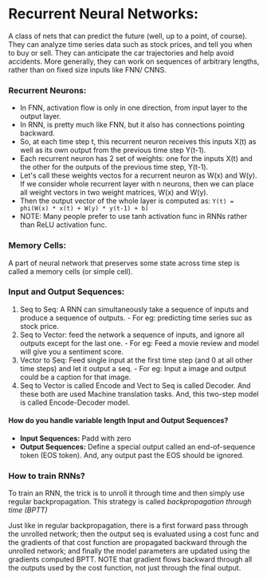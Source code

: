 # Recurrent Neural Networks:

A class of nets that can predict the future (well, up to a point, of course). They can analyze time series data such as stock prices, and tell you when to buy or sell. They can anticipate the car trajectories and help avoid accidents. More generally, they can work on sequences of arbitrary lengths, rather than on fixed size inputs like FNN/ CNNS.

### Recurrent Neurons:
- In FNN, activation flow is only in one direction, from input layer to the output layer.
- In RNN, is pretty much like FNN, but it also has connections pointing backward.
- So, at each time step t, this recurrent neuron receives this inputs X(t) as well as its own output from the previous time step Y(t-1).
- Each recurrent neuron has 2 set of weights: one for the inputs X(t) and the other for the outputs of the previous time step, Y(t-1).
- Let's call these weights vectos for a recurrent neuron as W(x) and W(y). If we consider whole recurrent layer with n neurons, then we can place all weight vectors in two weight matrices, W(x) and W(y). 
- Then the output vector of the whole layer is computed as: `Y(t) = phi(W(x) * x(t) + W(y) * y(t-1) + b)`
- NOTE: Many people prefer to use tanh activation func in RNNs rather than ReLU activation func.

### Memory Cells:
A part of neural network that preserves some state across time step is called a memory cells (or simple cell).

### Input and Output Sequences:
1. Seq to Seq: A RNN can simultaneously take a sequence of inputs and produce a sequence of outputs. 
          - For eg: predicting time series suc as stock price.
2. Seq to Vector: feed the network a sequence of inputs, and ignore all outputs except for the last one. 
             - For eg: Feed a movie review and model will give you a sentiment score.
3. Vector to Seq: Feed single input at the first time step (and 0 at all other time steps) and let it output a seq.
             - For eg: Input a image and output could be a caption for that image.
4. Seq to Vector is called Encode and Vect to Seq is called Decoder. And these both are used Machine translation tasks. And, this two-step model is called Encode-Decoder model.

#### How do you handle variable length Input and Output Sequences?
- **Input Sequences:** Padd with zero
- **Output Sequences:** Define a special output called an end-of-sequence token (EOS token). And, any output past the EOS should be ignored.

### How to train RNNs?
To train an RNN, the trick is to unroll it through time and then simply use regular backpropagation. This strategy is called *backpropagation through time (BPTT)*

Just like in regular backpropagation, there is a first forward pass through the unrolled network; then the output seq is evaluated using a cost func and the gradients of that cost function are propagated backward through the unrolled network; and finally the model parameters are updated using the gradients computed BPTT. NOTE that gradient flows backward through all the outputs used by the cost function, not just through the final output.



